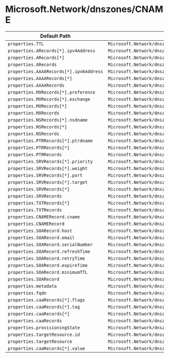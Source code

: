 # Microsoft.Network/dnszones/CNAME

| Default Path | Alias |
|---|---|
| `properties.TTL` | `Microsoft.Network/dnszones/CNAME/TTL` |
| `properties.ARecords[*].ipv4Address` | `Microsoft.Network/dnszones/CNAME/ARecords[*].ipv4Address` |
| `properties.ARecords[*]` | `Microsoft.Network/dnszones/CNAME/ARecords[*]` |
| `properties.ARecords` | `Microsoft.Network/dnszones/CNAME/ARecords` |
| `properties.AAAARecords[*].ipv6Address` | `Microsoft.Network/dnszones/CNAME/AAAARecords[*].ipv6Address` |
| `properties.AAAARecords[*]` | `Microsoft.Network/dnszones/CNAME/AAAARecords[*]` |
| `properties.AAAARecords` | `Microsoft.Network/dnszones/CNAME/AAAARecords` |
| `properties.MXRecords[*].preference` | `Microsoft.Network/dnszones/CNAME/MXRecords[*].preference` |
| `properties.MXRecords[*].exchange` | `Microsoft.Network/dnszones/CNAME/MXRecords[*].exchange` |
| `properties.MXRecords[*]` | `Microsoft.Network/dnszones/CNAME/MXRecords[*]` |
| `properties.MXRecords` | `Microsoft.Network/dnszones/CNAME/MXRecords` |
| `properties.NSRecords[*].nsdname` | `Microsoft.Network/dnszones/CNAME/NSRecords[*].nsdname` |
| `properties.NSRecords[*]` | `Microsoft.Network/dnszones/CNAME/NSRecords[*]` |
| `properties.NSRecords` | `Microsoft.Network/dnszones/CNAME/NSRecords` |
| `properties.PTRRecords[*].ptrdname` | `Microsoft.Network/dnszones/CNAME/PTRRecords[*].ptrdname` |
| `properties.PTRRecords[*]` | `Microsoft.Network/dnszones/CNAME/PTRRecords[*]` |
| `properties.PTRRecords` | `Microsoft.Network/dnszones/CNAME/PTRRecords` |
| `properties.SRVRecords[*].priority` | `Microsoft.Network/dnszones/CNAME/SRVRecords[*].priority` |
| `properties.SRVRecords[*].weight` | `Microsoft.Network/dnszones/CNAME/SRVRecords[*].weight` |
| `properties.SRVRecords[*].port` | `Microsoft.Network/dnszones/CNAME/SRVRecords[*].port` |
| `properties.SRVRecords[*].target` | `Microsoft.Network/dnszones/CNAME/SRVRecords[*].target` |
| `properties.SRVRecords[*]` | `Microsoft.Network/dnszones/CNAME/SRVRecords[*]` |
| `properties.SRVRecords` | `Microsoft.Network/dnszones/CNAME/SRVRecords` |
| `properties.TXTRecords[*]` | `Microsoft.Network/dnszones/CNAME/TXTRecords[*]` |
| `properties.TXTRecords` | `Microsoft.Network/dnszones/CNAME/TXTRecords` |
| `properties.CNAMERecord.cname` | `Microsoft.Network/dnszones/CNAME/CNAMERecord.cname` |
| `properties.CNAMERecord` | `Microsoft.Network/dnszones/CNAME/CNAMERecord` |
| `properties.SOARecord.host` | `Microsoft.Network/dnszones/CNAME/SOARecord.host` |
| `properties.SOARecord.email` | `Microsoft.Network/dnszones/CNAME/SOARecord.email` |
| `properties.SOARecord.serialNumber` | `Microsoft.Network/dnszones/CNAME/SOARecord.serialNumber` |
| `properties.SOARecord.refreshTime` | `Microsoft.Network/dnszones/CNAME/SOARecord.refreshTime` |
| `properties.SOARecord.retryTime` | `Microsoft.Network/dnszones/CNAME/SOARecord.retryTime` |
| `properties.SOARecord.expireTime` | `Microsoft.Network/dnszones/CNAME/SOARecord.expireTime` |
| `properties.SOARecord.minimumTTL` | `Microsoft.Network/dnszones/CNAME/SOARecord.minimumTTL` |
| `properties.SOARecord` | `Microsoft.Network/dnszones/CNAME/SOARecord` |
| `properties.metadata` | `Microsoft.Network/dnszones/CNAME/metadata` |
| `properties.fqdn` | `Microsoft.Network/dnszones/CNAME/fqdn` |
| `properties.caaRecords[*].flags` | `Microsoft.Network/dnszones/CNAME/caaRecords[*].flags` |
| `properties.caaRecords[*].tag` | `Microsoft.Network/dnszones/CNAME/caaRecords[*].tag` |
| `properties.caaRecords[*]` | `Microsoft.Network/dnszones/CNAME/caaRecords[*]` |
| `properties.caaRecords` | `Microsoft.Network/dnszones/CNAME/caaRecords` |
| `properties.provisioningState` | `Microsoft.Network/dnszones/CNAME/provisioningState` |
| `properties.targetResource.id` | `Microsoft.Network/dnszones/CNAME/targetResource.id` |
| `properties.targetResource` | `Microsoft.Network/dnszones/CNAME/targetResource` |
| `properties.caaRecords[*].value` | `Microsoft.Network/dnszones/CNAME/caaRecords[*].value` |

